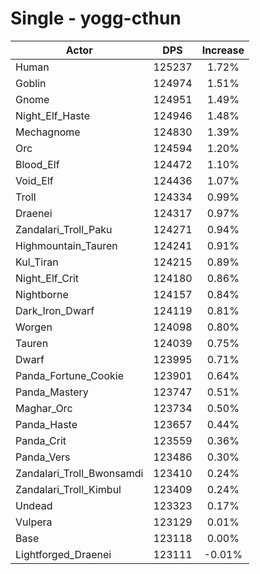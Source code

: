 # Single - yogg-cthun
| Actor | DPS | Increase |
|---|:---:|:---:|
|Human|125237|1.72%|
|Goblin|124974|1.51%|
|Gnome|124951|1.49%|
|Night_Elf_Haste|124946|1.48%|
|Mechagnome|124830|1.39%|
|Orc|124594|1.20%|
|Blood_Elf|124472|1.10%|
|Void_Elf|124436|1.07%|
|Troll|124334|0.99%|
|Draenei|124317|0.97%|
|Zandalari_Troll_Paku|124271|0.94%|
|Highmountain_Tauren|124241|0.91%|
|Kul_Tiran|124215|0.89%|
|Night_Elf_Crit|124180|0.86%|
|Nightborne|124157|0.84%|
|Dark_Iron_Dwarf|124119|0.81%|
|Worgen|124098|0.80%|
|Tauren|124039|0.75%|
|Dwarf|123995|0.71%|
|Panda_Fortune_Cookie|123901|0.64%|
|Panda_Mastery|123747|0.51%|
|Maghar_Orc|123734|0.50%|
|Panda_Haste|123657|0.44%|
|Panda_Crit|123559|0.36%|
|Panda_Vers|123486|0.30%|
|Zandalari_Troll_Bwonsamdi|123410|0.24%|
|Zandalari_Troll_Kimbul|123409|0.24%|
|Undead|123323|0.17%|
|Vulpera|123129|0.01%|
|Base|123118|0.00%|
|Lightforged_Draenei|123111|-0.01%|

